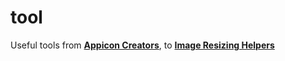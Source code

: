 # tool
Useful tools from **[Appicon Creators](https://iannl.github.io/tool/appicon-maker/)**, to **[Image Resizing Helpers](https://iannl.github.io/tool/ "coming soon")**
